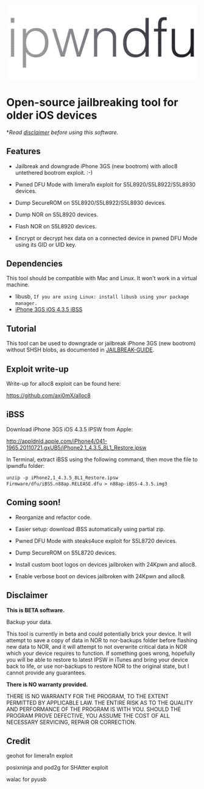 ![](repo/ipwndfu.png)
# Open-source jailbreaking tool for older iOS devices


**Read [disclaimer](#disclaimer) before using this software.*


## Features

* Jailbreak and downgrade iPhone 3GS (new bootrom) with alloc8 untethered bootrom exploit. :-)

* Pwned DFU Mode with limera1n exploit for S5L8920/S5L8922/S5L8930 devices.

* Dump SecureROM on S5L8920/S5L8922/S5L8930 devices.

* Dump NOR on S5L8920 devices.

* Flash NOR on S5L8920 devices.

* Encrypt or decrypt hex data on a connected device in pwned DFU Mode using its GID or UID key.


## Dependencies

This tool should be compatible with Mac and Linux. It won't work in a virtual machine.

* libusb, `If you are using Linux: install libusb using your package manager.`
* [iPhone 3GS iOS 4.3.5 iBSS](#ibss)


## Tutorial

This tool can be used to downgrade or jailbreak iPhone 3GS (new bootrom) without SHSH blobs, as documented in [JAILBREAK-GUIDE](https://github.com/axi0mX/ipwndfu/blob/master/JAILBREAK-GUIDE.md).


## Exploit write-up

Write-up for alloc8 exploit can be found here:

https://github.com/axi0mX/alloc8


## iBSS

Download iPhone 3GS iOS 4.3.5 IPSW from Apple:

http://appldnld.apple.com/iPhone4/041-1965.20110721.gxUB5/iPhone2,1_4.3.5_8L1_Restore.ipsw

In Terminal, extract iBSS using the following command, then move the file to ipwndfu folder:

```
unzip -p iPhone2,1_4.3.5_8L1_Restore.ipsw Firmware/dfu/iBSS.n88ap.RELEASE.dfu > n88ap-iBSS-4.3.5.img3
```


## Coming soon!

* Reorganize and refactor code.

* Easier setup: download iBSS automatically using partial zip.

* Pwned DFU Mode with steaks4uce exploit for S5L8720 devices.

* Dump SecureROM on S5L8720 devices.

* Install custom boot logos on devices jailbroken with 24Kpwn and alloc8.

* Enable verbose boot on devices jailbroken with 24Kpwn and alloc8.

## Disclaimer

**This is BETA software.**

Backup your data.

This tool is currently in beta and could potentially brick your device. It will attempt to save a copy of data in NOR to nor-backups folder before flashing new data to NOR, and it will attempt to not overwrite critical data in NOR which your device requires to function. If something goes wrong, hopefully you will be able to restore to latest IPSW in iTunes and bring your device back to life, or use nor-backups to restore NOR to the original state, but I cannot provide any guarantees.

**There is NO warranty provided.**

THERE IS NO WARRANTY FOR THE PROGRAM, TO THE EXTENT PERMITTED BY APPLICABLE LAW. THE ENTIRE RISK AS TO THE QUALITY AND PERFORMANCE OF THE PROGRAM IS WITH YOU. SHOULD THE PROGRAM PROVE DEFECTIVE, YOU ASSUME THE COST OF ALL NECESSARY SERVICING, REPAIR OR CORRECTION.

## Credit

geohot for limera1n exploit

posixninja and pod2g for SHAtter exploit

walac for pyusb
